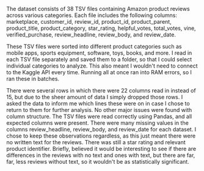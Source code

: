The dataset consists of 38 TSV files containing Amazon product reviews across various categories. Each file includes the following columns: marketplace, customer_id, review_id, product_id, product_parent, product_title, product_category, star_rating, helpful_votes, total_votes, vine, verified_purchase, review_headline, review_body, and review_date. 

These TSV files were sorted into different product categories such as mobile apps, sports equipment, software, toys, books, and more. I read in each TSV file separately and saved them to a  folder, so that I could select individual categories to analyze. This also meant I wouldn't need to connect to the Kaggle API every time. Running all at once ran into RAM errors, so I ran these in batches. 

There were several rows in which there were 22 columns read in instead of 15, but due to the sheer amount of data I simply dropped those rows. I asked the data to inform me which lines these were on in case I chose to return to them for further analysis. No other major issues were found with column structure. The TSV files were read correctly using Pandas, and all expected columns were present. There were many missing values in the columns review_headline, review_body, and review_date for each dataset. I chose to keep these observations regardless, as this just meant there were no written text for the reviews. There was still a star rating and relevant product identifier. Briefly, believed it would be interesting to see if there are differences in the reviews with no text and ones with text, but there are far, far, less reviews without text, so it wouldn't be as statistically significant. 



